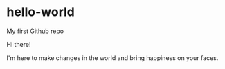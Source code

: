 # hello-world
My first Github repo

Hi there!

I'm here to make changes in the world and bring happiness on your faces.
